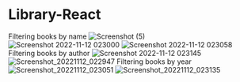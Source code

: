 # Library-React
Filtering books by name
![Screenshot (5)](https://user-images.githubusercontent.com/81709766/201433935-031126af-8f77-4475-9548-b53e805bd4c9.png)
![Screenshot 2022-11-12 023000](https://user-images.githubusercontent.com/81709766/201434023-f0c57157-e640-4855-a70d-f0f21427dfac.png)
![Screenshot 2022-11-12 023058](https://user-images.githubusercontent.com/81709766/201434030-eedcda87-fea4-4d42-b8fe-6c2db716cbee.png)
Filtering books by author
![Screenshot 2022-11-12 023145](https://user-images.githubusercontent.com/81709766/201434034-0ece8386-c547-4df9-b90f-dfddbd19eb0f.png)
![Screenshot_20221112_022947](https://user-images.githubusercontent.com/81709766/201434044-12fbe7ac-0e7d-445a-a4ce-ba03299eefd8.png)
Filtering books by year
![Screenshot_20221112_023051](https://user-images.githubusercontent.com/81709766/201434047-a64fa3ea-7460-4f93-9679-5db52a10e396.png)
![Screenshot_20221112_023135](https://user-images.githubusercontent.com/81709766/201434056-4a186ca2-a37a-42d2-8b39-ff133260a96c.png)
